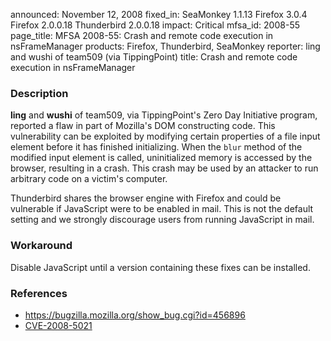 announced: November 12, 2008
fixed_in: SeaMonkey 1.1.13
          Firefox 3.0.4
          Firefox 2.0.0.18
          Thunderbird 2.0.0.18
impact: Critical
mfsa_id: 2008-55
page_title: MFSA 2008-55: Crash and remote code execution in nsFrameManager
products: Firefox, Thunderbird, SeaMonkey
reporter: ling and wushi of team509 (via TippingPoint)
title: Crash and remote code execution in nsFrameManager

<h3>Description</h3>

<p><strong>ling</strong> and <strong>wushi</strong> of team509, via
TippingPoint's Zero Day Initiative program, reported a flaw in part of
Mozilla's DOM constructing code.  This vulnerability can be exploited
by modifying certain properties of a file input element before it has
finished initializing.  When the <code>blur</code> method of the
modified input element is called, uninitialized memory is accessed by
the browser, resulting in a crash.  This crash may be used by an
attacker to run arbitrary code on a victim's computer.</p>

<p class="note">Thunderbird shares the browser engine with Firefox and
could be vulnerable if JavaScript were to be enabled in mail. This is
not the default setting and we strongly discourage users from running
JavaScript in mail.</p>

<h3>Workaround</h3>

<p>Disable JavaScript until a version containing these fixes can be installed.</p>

<h3>References</h3>

<ul>
  <li><a href="https://bugzilla.mozilla.org/show_bug.cgi?id=456896">https://bugzilla.mozilla.org/show_bug.cgi?id=456896</a></li>
  <li><a class="ex-ref" href="http://cve.mitre.org/cgi-bin/cvename.cgi?name=CVE-2008-5021">CVE-2008-5021</a></li>
</ul>



